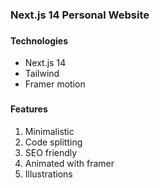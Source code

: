 ### Next.js 14 Personal Website

###

#### Technologies

- Next.js 14
- Tailwind
- Framer motion

###

#### Features

1. Minimalistic
1. Code splitting
1. SEO friendly
1. Animated with framer
1. Illustrations
